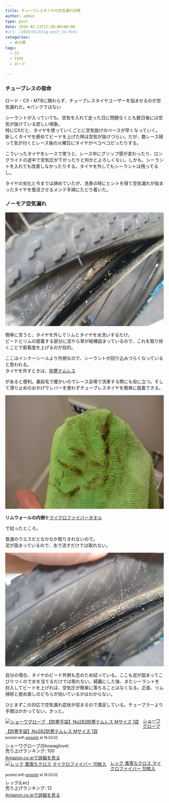 ```yaml
---
title: チューブレスタイヤの空気漏れ対策
author: admin
type: post
date: 2016-01-13T17:28:00+00:00
#url: /2016/01/blog-post_14.html
categories:
  - 未分類
tags:
  - CX
  - TIPS
  - ロード

---
```

### チューブレスの宿命

ロード・CX・MTBに関わらず、チューブレスタイヤユーザーを悩ませるのが空気漏れだ。※パンクではない

シーラントが入っていても、空気を入れて走った日に問題なくとも数日後には空気が抜けている悲しい現象。  
特にCXだと、タイヤを使っていくごとに空気抜けのペースが早くなっていく。新しくタイヤを嵌めてビードを上げた時は空気が抜けづらい。だが、数レース経って気が付くとレース後の火曜日にタイヤがベコベコだったりする。

こういったタイヤをレースで使うと、レース中にグリップ感が変わったり、ロングライドの途中で空気圧が下がったりと何かとよろしくない。しかも、シーラントを入れても改善しなかったりする。タイヤを外してもシーラントは残ってるし。

タイヤの劣化と今までは諦めていたが、洗車の時にヒントを得て空気漏れが始まったタイヤを復活させるメンテ手順にたどり着いた。

### ノーモア空気漏れ

<div class="separator" style="clear: both; text-align: center;">
  <img border="0" height="360" src="./DSC_6962.jpg" width="640" />
</div>

簡単に言うと、タイヤを外してリムとタイヤを水洗いするだけ。  
ビードとリムの密着する部分に泥やら草が結構詰まっているので、これを取り除くことで密着度を上げるのが目的。

ここはインナーシールより外側なので、シーラントが回り込みづらくなっていると思われる。  
タイヤを外すときは、<a href="http://www.amazon.co.jp/gp/product/B007PLDRAC/ref=as_li_ss_tl?ie=UTF8&camp=247&creative=7399&creativeASIN=B007PLDRAC&linkCode=as2&tag=gensobunya-22" rel="nofollow">防寒テムレス</a>

があると便利。裏起毛で暖かいのでレース会場で洗車する際にも役に立つ。そして滑り止めのおかげでレバーを使わずチューブレスタイヤを簡単に脱着できる。<img alt="" border="0" src="https://ir-jp.amazon-adsystem.com/e/ir?t=gensobunya-22&l=as2&o=9&a=B007PLDRAC" height="1" style="border: none !important; margin: 0px !important;" width="1" />

<div class="separator" style="clear: both; text-align: center;">
  <img border="0" height="360" src="./DSC_6964.jpg" width="640" />
</div>

**リムウォールの内側**を<a href="http://www.amazon.co.jp/gp/product/B002TKLMM4/ref=as_li_ss_tl?ie=UTF8&camp=247&creative=7399&creativeASIN=B002TKLMM4&linkCode=as2&tag=gensobunya-22" rel="nofollow">マイクロファイバータオル</a>

で拭ったところ。<img alt="" border="0" src="https://ir-jp.amazon-adsystem.com/e/ir?t=gensobunya-22&l=as2&o=9&a=B002TKLMM4" height="1" style="border: none !important; margin: 0px !important;" width="1" />

普通のウエスだとなかなか取りきれないので。  
泥が固まっているので、水で流すだけでは取れない。

<div class="separator" style="clear: both; text-align: center;">
  <img border="0" height="360" src="./DSC_6963.jpg" width="640" />
</div>

自分の場合、タイヤのビード外側も念のため拭っている。ここも泥が固まってこびりつくので水を当てるだけでは取れない。綺麗にした後、またシーラントを封入してビードを上げれば、空気圧が簡単に落ちることはなくなる。正直、リム掃除と嵌め直しのどちらが効いているかはわからない。

ひとまずこの対応で空気漏れ症状が収まるので満足している。チューブラーより手間はかかってない。きっと。

<div class="amazlet-box" style="margin-bottom:0px;"><div class="amazlet-image" style="float:left;margin:0px 12px 1px 0px;"><a href="http://www.amazon.co.jp/exec/obidos/ASIN/B007PLDRAC/gensobunya-22/ref=nosim/" name="amazletlink" target="_blank"><img src="https://images-fe.ssl-images-amazon.com/images/I/41Tj6XfAFHL._SL160_.jpg" alt="ショーワグローブ 【防寒手袋】No282防寒テムレス Mサイズ 1双" style="border: none;" /></a></div><div class="amazlet-info" style="line-height:120%; margin-bottom: 10px"><div class="amazlet-name" style="margin-bottom:10px;line-height:120%"><a href="http://www.amazon.co.jp/exec/obidos/ASIN/B007PLDRAC/gensobunya-22/ref=nosim/" name="amazletlink" target="_blank">ショーワグローブ 【防寒手袋】No282防寒テムレス Mサイズ 1双</a><div class="amazlet-powered-date" style="font-size:80%;margin-top:5px;line-height:120%">posted with <a href="http://www.amazlet.com/" title="amazlet" target="_blank">amazlet</a> at 19.03.02</div></div><div class="amazlet-detail">ショーワグローブ(Showaglove) <br />売り上げランキング: 100<br /></div><div class="amazlet-sub-info" style="float: left;"><div class="amazlet-link" style="margin-top: 5px"><a href="http://www.amazon.co.jp/exec/obidos/ASIN/B007PLDRAC/gensobunya-22/ref=nosim/" name="amazletlink" target="_blank">Amazon.co.jpで詳細を見る</a></div></div></div><div class="amazlet-footer" style="clear: left"></div></div>

<div class="amazlet-box" style="margin-bottom:0px;"><div class="amazlet-image" style="float:left;margin:0px 12px 1px 0px;"><a href="http://www.amazon.co.jp/exec/obidos/ASIN/B002TKLMM4/gensobunya-22/ref=nosim/" name="amazletlink" target="_blank"><img src="https://images-fe.ssl-images-amazon.com/images/I/41l-5w4mCbL._SL160_.jpg" alt="レック 激落ちクロス マイクロファイバー 10枚入" style="border: none;" /></a></div><div class="amazlet-info" style="line-height:120%; margin-bottom: 10px"><div class="amazlet-name" style="margin-bottom:10px;line-height:120%"><a href="http://www.amazon.co.jp/exec/obidos/ASIN/B002TKLMM4/gensobunya-22/ref=nosim/" name="amazletlink" target="_blank">レック 激落ちクロス マイクロファイバー 10枚入</a><div class="amazlet-powered-date" style="font-size:80%;margin-top:5px;line-height:120%">posted with <a href="http://www.amazlet.com/" title="amazlet" target="_blank">amazlet</a> at 19.03.02</div></div><div class="amazlet-detail">レック(Lec) <br />売り上げランキング: 12<br /></div><div class="amazlet-sub-info" style="float: left;"><div class="amazlet-link" style="margin-top: 5px"><a href="http://www.amazon.co.jp/exec/obidos/ASIN/B002TKLMM4/gensobunya-22/ref=nosim/" name="amazletlink" target="_blank">Amazon.co.jpで詳細を見る</a></div></div></div><div class="amazlet-footer" style="clear: left"></div></div>
